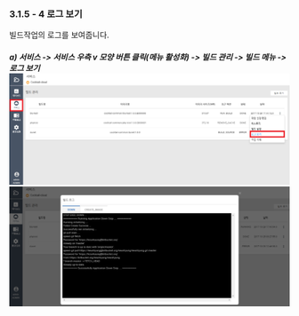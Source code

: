### 3.1.5 - 4 로그 보기

빌드작업의 로그를 보여줍니다.

##### a\) 서비스 -&gt; 서비스 우측 v 모양 버튼 클릭\(메뉴 활성화\) -&gt; 빌드 관리 -&gt; 빌드 메뉴 -&gt; 로그 보기![](/assets/로그보기.png)![](/assets/빌드실행2.png)



